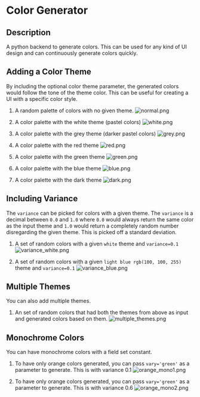 # Color Generator

## Description
A python backend to generate colors.
This can be used for any kind of UI design and can continuously generate colors quickly.

## Adding a Color Theme

By including the optional color theme parameter, 
the generated colors would follow the tone of the theme color.
This can be useful for creating a UI with a specific color style.

1. A random palette of colors with no given theme.
![normal.png](images/normal.png)

2. A color palette with the white theme (pastel colors)
![white.png](images/white_theme.png)

3. A color palette with the grey theme (darker pastel colors)
![grey.png](images/grey_theme.png)

4. A color palette with the red theme
![red.png](images/red_theme.png)

5. A color palette with the green theme
![green.png](images/green_theme.png)

6. A color palette with the blue theme
![blue.png](images/blue_theme.png)

7. A color palette with the dark theme
![dark.png](images/dark_theme.png)

## Including Variance

The `variance` can be picked for colors with a given theme. The `variance` is a decimal between `0.0` and `1.0` where `0.0` would always return the same color as the input theme and `1.0` would return a completely random number disregarding the given theme. This is picked off a standard deviation.

1. A set of random colors with a given `white` theme and `variance=0.1`
![variance_white.png](images/variance_white.png)

2. A set of random colors with a given `light blue rgb(100, 100, 255)` theme and `variance=0.1`
![variance_blue.png](images/variance_blue.png)

## Multiple Themes

You can also add multiple themes. 

1. An set of random colors that had both the themes from above as input and generated colors based on them.
![multiple_themes.png](images/multiple_themes.png)

## Monochrome Colors

You can have monochrome colors with a field set constant.

1. To have only orange colors generated, you can pass `vary='green'` as a parameter to generate. This is with variance 0.1
![orange_mono1.png](images/orange_mono1.png)

2. To have only orange colors generated, you can pass `vary='green'` as a parameter to generate. This is with variance 0.6
![orange_mono2.png](images/orange_mono2.png)
